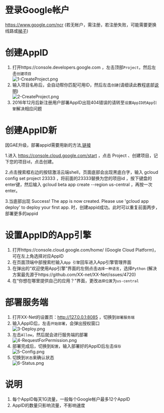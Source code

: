 # 登录Google帐户 #
https://www.google.com/ncr (若无帐户，需注册，若注册失败，可能需要更换线路或[梯子](https://wsgzao.github.io/post/fq))  

# 创建AppID #
1. 打开https://console.developers.google.com ，左击顶部`Project`，然后左击`创建项目`  
![1-CreateProject.png](https://cloud.githubusercontent.com/assets/5118705/19354947/1f4ae8ac-919b-11e6-9cc8-e0a589080de2.png)  
2. 输入项目名称后，会自动帮你匹配可用ID，然后左击`创建`(请细读此教程底部[说明](#说明))  
![2-CreateProject.png](https://cloud.githubusercontent.com/assets/5118705/19355039/7080b8a0-919b-11e6-89f4-34b649975804.png)  
3. 2016年12月后新注册用户部署AppID出现404错误的请转至`设置AppID的App引擎`解决相应问题

# 创建AppID新 #
  因GAE升级，部署appid需要用新的方法,[链接](https://github.com/XX-net/XX-Net/issues/4973)

1.进入 https://console.cloud.google.com/start ，点击 Project 、创建项目，记下您的项目id，点击创建。

2.点击搜索框右边的按钮激活云端shell，页面底部会出现黑底白字，输入 gcloud config set project 23333 ，将前面的23333替换为您的项目id ，按下键盘的enter键，然后输入 gcloud beta app create --region us-central ，再按一次enter。

3.当底部出现 Success! The app is now created. Please use 'gcloud app deploy' to deploy your first app. 时，创建appid成功。此时可以重复前面两步，部署更多的appid

# 设置AppID的App引擎 #
1. 打开https://console.cloud.google.com/home/ (Google Cloud Platform)，可在左上角选择对应AppID
2. 在页面顶端中部搜索栏输入`App 引擎`回车进入App引擎管理界面
3. 在弹出的“欢迎使用App引擎”界面的左侧点击`选择一种语言`，选择`Python` (解决方案最先源于https://github.com/XX-net/XX-Net/issues/4720)
4. 在“你想在哪里提供自己的应用？”界面，更改`选择位置`为`us-central`

# 部署服务端 #
1. 打开XX-Net的设置页：http://127.0.0.1:8085 ，切换到`部署服务端`
2. 输入AppID后，左击`开始部署`，会弹出授权窗口  
![3-Deploy.png](https://cloud.githubusercontent.com/assets/5118705/19356731/61e3b1ca-91a1-11e6-85b3-c4e034d99d65.png)
3. 左击`Allow`，然后就会进行服务端的部署  
![4-RequestForPermission.png](https://cloud.githubusercontent.com/assets/5118705/19356129/501fa69e-919f-11e6-9b7a-549e4a0151de.png)
4. 部署完成后，切换到`配置`，输入部署好的AppID后左击`保存`  
![5-Config.png](https://cloud.githubusercontent.com/assets/5118705/19356467/884aaba8-91a0-11e6-9f45-4d4648510d64.png)
5. 切换到`状态`来确认状态  
![6-Status.png](https://cloud.githubusercontent.com/assets/5118705/19358167/87d799a4-91a7-11e6-8e1c-ee29c53ae18e.png)

# 说明 #
1. 每个AppID每天1G流量，一般每个Google帐户最多12个AppID
2. AppID的数量只影响流量，不影响速度

